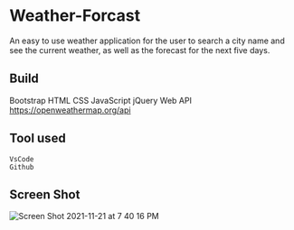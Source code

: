 # Weather-Forcast
An easy to use weather application for the user to search a city name and see the current weather, as well as the forecast for the next five days.

## Build
Bootstrap
HTML
CSS
JavaScript
jQuery
Web API https://openweathermap.org/api

## Tool used
    VsCode 
    Github

## Screen Shot


![Screen Shot 2021-11-21 at 7 40 16 PM](https://user-images.githubusercontent.com/65972351/142789004-8ef328a4-a3ea-4b70-87d2-8194802abcd3.png)


